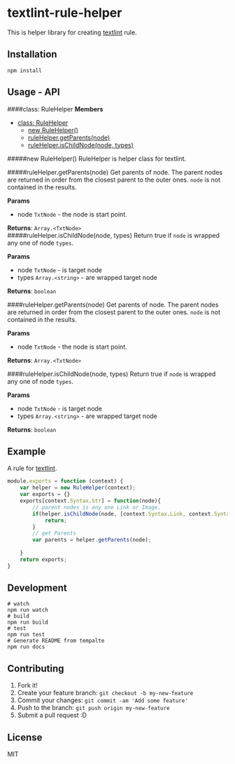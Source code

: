 # textlint-rule-helper

This is helper library for creating [textlint](https://github.com/azu/textlint "textlint") rule.

## Installation

```
npm install
```

## Usage - API


  <a name="RuleHelper"></a>
####class: RuleHelper
**Members**

* [class: RuleHelper](#RuleHelper)
  * [new RuleHelper()](#new_RuleHelper)
  * [ruleHelper.getParents(node)](#RuleHelper#getParents)
  * [ruleHelper.isChildNode(node, types)](#RuleHelper#isChildNode)

<a name="new_RuleHelper"></a>
#####new RuleHelper()
RuleHelper is helper class for textlint.

<a name="RuleHelper#getParents"></a>
#####ruleHelper.getParents(node)
Get parents of node.
The parent nodes are returned in order from the closest parent to the outer ones.
`node` is not contained in the results.

**Params**

- node `TxtNode` - the node is start point.  

**Returns**: `Array.<TxtNode>`  
<a name="RuleHelper#isChildNode"></a>
#####ruleHelper.isChildNode(node, types)
Return true if `node` is wrapped any one of node `types`.

**Params**

- node `TxtNode` - is target node  
- types `Array.<string>` - are wrapped target node  

**Returns**: `boolean`  

  <a name="RuleHelper#getParents"></a>
####ruleHelper.getParents(node)
Get parents of node.
The parent nodes are returned in order from the closest parent to the outer ones.
`node` is not contained in the results.

**Params**

- node `TxtNode` - the node is start point.  

**Returns**: `Array.<TxtNode>`  

  <a name="RuleHelper#isChildNode"></a>
####ruleHelper.isChildNode(node, types)
Return true if `node` is wrapped any one of node `types`.

**Params**

- node `TxtNode` - is target node  
- types `Array.<string>` - are wrapped target node  

**Returns**: `boolean`  



## Example

A rule for [textlint](https://github.com/azu/textlint "textlint").

```js
module.exports = function (context) {
    var helper = new RuleHelper(context);
    var exports = {}
    exports[context.Syntax.Str] = function(node){
        // parent nodes is any one Link or Image.
        if(helper.isChildNode(node, [context.Syntax.Link, context.Syntax.Image]){
            return;
        }
        // get Parents
        var parents = helper.getParents(node);
        
    }
    return exports;
}
```

## Development

```
# watch
npm run watch
# build
npm run build
# test
npm run test
# Generate README from tempalte
npm run docs
```

## Contributing

1. Fork it!
2. Create your feature branch: `git checkout -b my-new-feature`
3. Commit your changes: `git commit -am 'Add some feature'`
4. Push to the branch: `git push origin my-new-feature`
5. Submit a pull request :D

## License

MIT